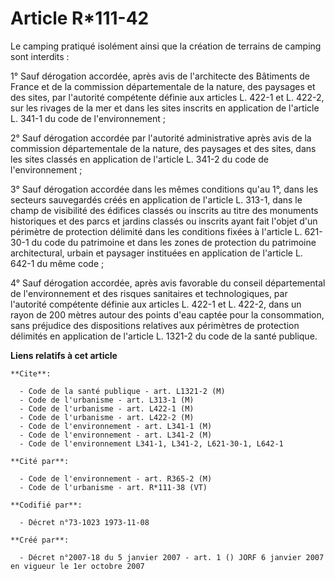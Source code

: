 # Article R*111-42

Le camping pratiqué isolément ainsi que la création de terrains de camping sont interdits :

1° Sauf dérogation accordée, après avis de l'architecte des Bâtiments de France et de la commission départementale de la
nature, des paysages et des sites, par l'autorité compétente définie aux articles L. 422-1 et L. 422-2, sur les rivages de la
mer et dans les sites inscrits en application de l'article L. 341-1 du code de l'environnement ;

2° Sauf dérogation accordée par l'autorité administrative après avis de la commission départementale de la nature, des
paysages et des sites, dans les sites classés en application de l'article L. 341-2 du code de l'environnement ;

3° Sauf dérogation accordée dans les mêmes conditions qu'au 1°, dans les secteurs sauvegardés créés en application de
l'article L. 313-1, dans le champ de visibilité des édifices classés ou inscrits au titre des monuments historiques et des
parcs et jardins classés ou inscrits ayant fait l'objet d'un périmètre de protection délimité dans les conditions fixées à
l'article L. 621-30-1 du code du patrimoine et dans les zones de protection du patrimoine architectural, urbain et paysager
instituées en application de l'article L. 642-1 du même code ;

4° Sauf dérogation accordée, après avis favorable du conseil départemental de l'environnement et des risques sanitaires et
technologiques, par l'autorité compétente définie aux articles L. 422-1 et L. 422-2, dans un rayon de 200 mètres autour des
points d'eau captée pour la consommation, sans préjudice des dispositions relatives aux périmètres de protection délimités en
application de l'article L. 1321-2 du code de la santé publique.

**Liens relatifs à cet article**

	**Cite**:

	  - Code de la santé publique - art. L1321-2 (M)
	  - Code de l'urbanisme - art. L313-1 (M)
	  - Code de l'urbanisme - art. L422-1 (M)
	  - Code de l'urbanisme - art. L422-2 (M)
	  - Code de l'environnement - art. L341-1 (M)
	  - Code de l'environnement - art. L341-2 (M)
	  - Code de l'environnement L341-1, L341-2, L621-30-1, L642-1

	**Cité par**:

	  - Code de l'environnement - art. R365-2 (M)
	  - Code de l'urbanisme - art. R*111-38 (VT)

	**Codifié par**:

	  - Décret n°73-1023 1973-11-08

	**Créé par**:

	  - Décret n°2007-18 du 5 janvier 2007 - art. 1 () JORF 6 janvier 2007 en vigueur le 1er octobre 2007
